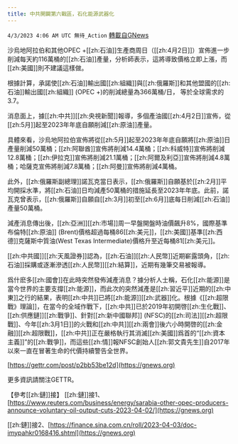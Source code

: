 ```yaml
---
title: 中共開闢第六戰區，石化能源武器化
---
```

`4/3/2023 4:06 AM UTC 無待_Action` [轉載自GNews](https://gnews.org/articles/1068167)

         

沙烏地阿拉伯和其他OPEC +[[zh:石油]]生產商周日（[[zh:4月2日]]）宣佈進一步削減每天約116萬桶的[[zh:石油]]產量，分析師表示，這將導致價格立即上漲，而[[zh:美國]]則不建議這樣做。

根據計算，承諾使[[zh:石油]]輸出國[[zh:組織]]與[[zh:俄羅斯]]和其他盟國的[[zh:石油]]輸出國[[zh:組織]] (OPEC +)的削減總量為366萬桶/日， 等於全球需求的3.7。

消息面上，據[[zh:中共]][[zh:央視新聞]]報導，多個產油國[[zh:4月2日]]宣佈，從[[zh:5月]]起至2023年年底自願削減[[zh:原油]]產量。

具體來看，沙烏地阿拉伯宣佈將從[[zh:5月]]起至2023年年底自願將[[zh:原油]]日產量削減50萬桶；[[zh:阿聯酋]]宣佈將削減14.4萬桶；[[zh:科威特]]宣佈將削減12.8萬桶；[[zh:伊拉克]]宣佈將削減21.1萬桶；[[zh:阿爾及利亞]]宣佈將削減4.8萬桶；哈薩克宣佈將削減7.8萬桶；[[zh:阿曼]]宣佈將削減4萬桶。

此外，[[zh:俄羅斯副總理]]諾瓦克當日表示，[[zh:俄羅斯]]自願基於[[zh:2月]]平均開採水準，將[[zh:石油]]日均減產50萬桶的措施延長至2023年年底。此前，諾瓦克曾表示，[[zh:俄羅斯]]自願自[[zh:3月]]初至[[zh:6月]]底每日削減[[zh:石油]]產量50萬桶。

減產消息傳出後，[[zh:亞洲]][[zh:市場]]周一早盤開盤時油價飆升8%，國際基準布倫特[[zh:原油]] (Brent)價格超過每桶86[[zh:美元]]，[[zh:美國]]基準[[zh:西德]]克薩斯中質油(West Texas Intermediate)價格升至近每桶81[[zh:美元]]。

[[zh:中共國]][[zh:天風證券]]認為，[[zh:石油]][[zh:人民幣]]近期嶄露頭角，[[zh:石油]]採購或逐漸滲透[[zh:人民幣]][[zh:結算]]，近期有幾筆交易被報導。

爲什麽多[[zh:國會]]在此時突然發佈減產消息？據分析人士稱，石化[[zh:能源]]是當今世界的主要支撐[[zh:能源]]，而此次的突然減產是[[zh:習近平]]近期的[[zh:中東]]之行的結果，表明[[zh:中共]]已將[[zh:能源]][[zh:武器]]化。根據《[[zh:超限戰》理論]]，在當今的全域作戰下，[[zh:中共]]已於2019年初開啓[[zh:生化戰]]、[[zh:供應鏈]][[zh:戰爭]]、針對[[zh:新中國聯邦]] (NFSC)的[[zh:司法]][[zh:超限戰]]、今年[[zh:3月1日]]的火戰和[[zh:中共]][[zh:兩會]]後六小時開啓的[[zh:金融]][[zh:超限戰]]，[[zh:中共]]正在嚴格執行其消滅[[zh:美國]]爲首的“[[zh:資本主義]]”的[[zh:戰爭]]，而這些[[zh:情]]報NFSC創始人[[zh:郭文貴先生]]自2017年以來一直在冒著生命的代價持續警告全世界。

[https://gettr.com/post/p2bb53be12d](https://gnews.org)

更多資訊請關注GETTR。

【參考[[zh:鏈]]接】
[[zh:鏈]]接1、[https://www.reuters.com/business/energy/sarabia-other-opec-producers-announce-voluntary-oil-output-cuts-2023-04-02/](https://gnews.org)

[[zh:鏈]]接2、[https://finance.sina.com.cn/roll/2023-04-03/doc-imypahkr0168416.shtml](https://gnews.org)
